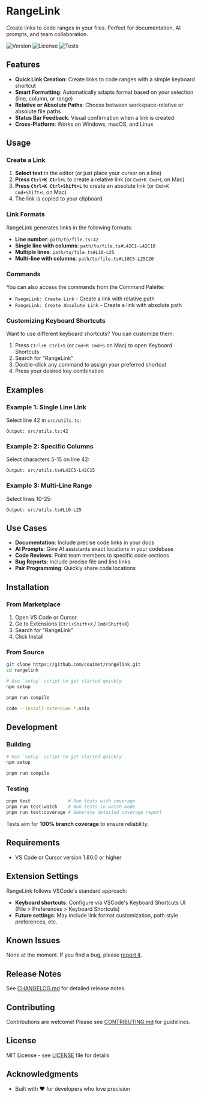 # RangeLink

Create links to code ranges in your files. Perfect for documentation, AI prompts, and team collaboration.

![Version](https://img.shields.io/badge/version-0.1.0-blue) ![License](https://img.shields.io/badge/license-MIT-green) ![Tests](https://img.shields.io/badge/tests-100%25%20coverage-green)

## Features

- **Quick Link Creation**: Create links to code ranges with a simple keyboard shortcut
- **Smart Formatting**: Automatically adapts format based on your selection (line, column, or range)
- **Relative or Absolute Paths**: Choose between workspace-relative or absolute file paths
- **Status Bar Feedback**: Visual confirmation when a link is created
- **Cross-Platform**: Works on Windows, macOS, and Linux

## Usage

### Create a Link

1. **Select text** in the editor (or just place your cursor on a line)
2. **Press `Ctrl+K Ctrl+L`** to create a relative link (or `Cmd+K Cmd+L` on Mac)
3. **Press `Ctrl+K Ctrl+Shift+L`** to create an absolute link (or `Cmd+K Cmd+Shift+L` on Mac)
4. The link is copied to your clipboard

### Link Formats

RangeLink generates links in the following formats:

- **Line number**: `path/to/file.ts:42`
- **Single line with columns**: `path/to/file.ts#L42C1-L42C10`
- **Multiple lines**: `path/to/file.ts#L10-L25`
- **Multi-line with columns**: `path/to/file.ts#L10C5-L25C20`

### Commands

You can also access the commands from the Command Palette:

- `RangeLink: Create Link` - Create a link with relative path
- `RangeLink: Create Absolute Link` - Create a link with absolute path

### Customizing Keyboard Shortcuts

Want to use different keyboard shortcuts? You can customize them:

1. Press `Ctrl+K Ctrl+S` (or `Cmd+R Cmd+S` on Mac) to open Keyboard Shortcuts
2. Search for "RangeLink"
3. Double-click any command to assign your preferred shortcut
4. Press your desired key combination

## Examples

### Example 1: Single Line Link

Select line 42 in `src/utils.ts`:

```
Output: src/utils.ts:42
```

### Example 2: Specific Columns

Select characters 5-15 on line 42:

```
Output: src/utils.ts#L42C5-L42C15
```

### Example 3: Multi-Line Range

Select lines 10-25:

```
Output: src/utils.ts#L10-L25
```

## Use Cases

- **Documentation**: Include precise code links in your docs
- **AI Prompts**: Give AI assistants exact locations in your codebase
- **Code Reviews**: Point team members to specific code sections
- **Bug Reports**: Include precise file and line links
- **Pair Programming**: Quickly share code locations

## Installation

### From Marketplace

1. Open VS Code or Cursor
2. Go to Extensions (`Ctrl+Shift+X` / `Cmd+Shift+X`)
3. Search for "RangeLink"
4. Click Install

### From Source

```bash
git clone https://github.com/couimet/rangelink.git
cd rangelink

# Use `setup` script to get started quickly
npm setup

pnpm run compile

code --install-extension *.vsix
```

## Development

### Building

```bash
# Use `setup` script to get started quickly
npm setup

pnpm run compile
```

### Testing

```bash
pnpm test              # Run tests with coverage
pnpm run test:watch    # Run tests in watch mode
pnpm run test:coverage # Generate detailed coverage report
```

Tests aim for **100% branch coverage** to ensure reliability.

## Requirements

- VS Code or Cursor version 1.80.0 or higher

## Extension Settings

RangeLink follows VSCode's standard approach:

- **Keyboard shortcuts**: Configure via VSCode's Keyboard Shortcuts UI (File > Preferences > Keyboard Shortcuts)
- **Future settings**: May include link format customization, path style preferences, etc.

## Known Issues

None at the moment. If you find a bug, please [report it](https://github.com/couimet/rangelink/issues).

## Release Notes

See [CHANGELOG.md](CHANGELOG.md) for detailed release notes.

## Contributing

Contributions are welcome! Please see [CONTRIBUTING.md](CONTRIBUTING.md) for guidelines.

## License

MIT License - see [LICENSE](LICENSE) file for details

## Acknowledgments

- Built with ❤️ for developers who love precision
